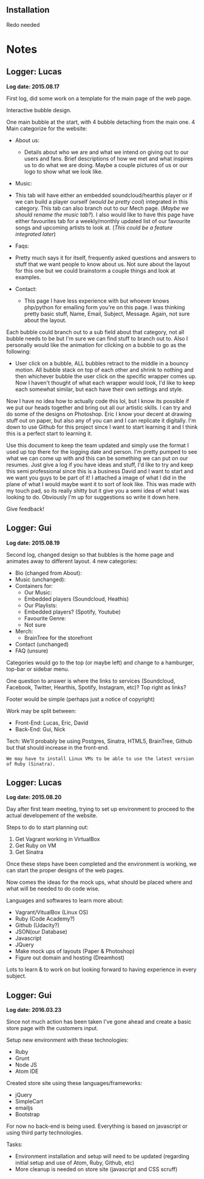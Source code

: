
## Installation

Redo needed

# Notes   
   ## Logger: Lucas  
   **Log date: 2015.08.17**

First log, did some work on a template for the main page of the web page.

Interactive bubble design.

One main bubble at the start, with 4 bubble detaching from the main one.
4 Main categorize for the website:
- About us:
	- Details about who we are and what we intend on giving out to our users and fans. Brief descriptions of how we met and what inspires us to do what we are doing. Maybe a couple pictures of us or our logo to show what we look like.

- Music:
 - This tab will have either an embedded soundcloud/hearthis player or if we can build a player ourself (*would be pretty cool*) integrated in this category. This tab can also branch out to our Mech page. (*Maybe we should rename the music tab?*). I also would like to have this page have either favourites tab for a weekly/monthly updated list of our favourite songs and upcoming artists to look at.	(*This could be a feature integrated later*)

- Faqs:
 - Pretty much says it for itself, frequently asked questions and answers to stuff that we want people to know about us. Not sure about the layout for this one but we could brainstorm a couple things and look at examples.

- Contact:
	-	This page I have less experience with but whoever knows php/python for emailing form you're on this page. I was thinking pretty basic stuff, Name, Email, Subject, Message.	Again, not sure about the layout.

Each bubble could branch out to a sub field about that category, not all bubble needs to be but I'm sure we can find stuff to branch out to. Also I personally would like the animation for clicking on a bubble to go as the following:
- User click on a bubble, ALL bubbles retract to the middle in a bouncy motion. All bubble stack on top of each	other and shrink to nothing and then whichever bubble the user click on the specific wrapper comes up. Now I haven't thought of what each wrapper would look, I'd like to keep each somewhat similar, but each have their	own settings and style.

Now I have no idea how to actually code this lol, but I know its possible if we put our heads together and bring out all our artistic skills. I can try and do some of the designs on Photoshop. Eric I know your decent at drawing stuff out on paper, but also any of you can and I can replicate it digitally. I'm down to use Github for this project since I want to start learning it and I think this is a perfect start to learning it.

Use this document to keep the team updated and simply use the format I used up top there for the logging date and person. I'm pretty pumped to see what we can come up with and this can be something we can put on our resumes. Just give a log if you have ideas and stuff, I'd like to try and keep this semi professional since this is a business David and I want to start and we want you guys to be part of it! I attached a image of what I did in the plane of what I would maybe want it to sort of look like. This was made with my touch pad, so its really shitty but it give you a semi idea of what I was looking to do. Obviously I'm up for suggestions so write it down here.

Give feedback!

## Logger: Gui
 **Log date: 2015.08.19**

Second log, changed design so that bubbles is the home page and animates away to different layout.
4 new categories:
- Bio (changed from About):
- Music (unchanged):
 - Containers for:
	- Our Music:
	 - Embedded players (Soundcloud, Heathis)
	- Our Playlists:
	 - Embedded players? (Spotify, Youtube)
	- Favourite Genre:
	 - Not sure
- Merch:
	-	BrainTree for the storefront
- Contact (unchanged)
- FAQ (unsure)

Categories would go to the top (or maybe left) and change to a hamburger, top-bar or sidebar menu.

One question to answer is where the links to services (Soundcloud, Facebook, Twitter, Hearthis, Spotify, Instagram, etc)? Top right as links?

Footer would be simple (perhaps just a notice of copyright)

Work may be split between:
- Front-End: Lucas, Eric, David
- Back-End: Gui, Nick

Tech:
	We'll probably be using Postgres, Sinatra, HTML5, BrainTree, Github but that should increase in the front-end.

	We may have to install Linux VMs to be able to use the latest version of Ruby (Sinatra).

## Logger: Lucas
**Log date: 2015.08.20**

Day after first team meeting, trying to set up environment to proceed to the actual developement of the website.

Steps to do to start planning out:
1. Get Vagrant working in VirtualBox
2. Get Ruby on VM
3. Get Sinatra

Once these steps have been completed and the environment is working, we can start the proper designs of the web pages.

Now comes the ideas for the mock ups, what should be placed where and what will be needed to do code wise.

Languages and softwares to learn more about:
- Vagrant/VitualBox (Linux OS)
- Ruby (Code Academy?)
- Github (Udacity?)
- JSON(our Database)
- Javascript
- JQuery
- Make mock ups of layouts (Paper & Photoshop)
- Figure out domain and hosting (Dreamhost)

Lots to learn & to work on but looking forward to having experience in every subject.

## Logger: Gui
**Log date: 2016.03.23**

Since not much action has been taken I've gone ahead and create a basic store page with the customers input.

Setup new environment with these technologies:
- Ruby
- Grunt
- Node JS
- Atom IDE

Created store site using these languages/frameworks:
- jQuery
- SimpleCart
- emailjs
- Bootstrap

For now no back-end is being used. Everything is based on javascript or using third party technologies.

Tasks:
- Environment installation and setup will need to be updated (regarding initial setup and use of Atom, Ruby, Github, etc)
- More cleanup is needed on store site (javascript and CSS scruff)

